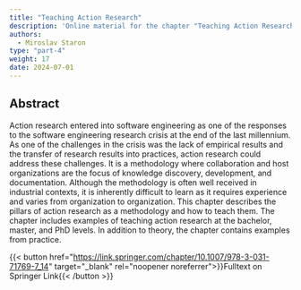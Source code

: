 ```yaml
---
title: "Teaching Action Research"
description: 'Online material for the chapter "Teaching Action Research"'
authors:
  - Miroslav Staron
type: "part-4"
weight: 17
date: 2024-07-01
---
```


## Abstract

Action research entered into software engineering as one of the responses to the software engineering research crisis at the end of the last millennium. As one of the challenges in the crisis was the lack of empirical results and the transfer of research results into practices, action research could address these challenges. It is a methodology where collaboration and host organizations are the focus of knowledge discovery, development, and documentation. Although the methodology is often well received in industrial contexts, it is inherently difficult to learn as it requires experience and varies from organization to organization. This chapter describes the pillars of action research as a methodology and how to teach them. The chapter includes examples of teaching action research at the bachelor, master, and PhD levels. In addition to theory, the chapter contains examples from practice.

{{< button href="https://link.springer.com/chapter/10.1007/978-3-031-71769-7_14" target="_blank" rel="noopener noreferrer">}}Fulltext on Springer Link{{< /button >}}
